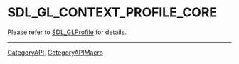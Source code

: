 # SDL_GL_CONTEXT_PROFILE_CORE

Please refer to [SDL_GLProfile](SDL_GLProfile) for details.

----
[CategoryAPI](CategoryAPI), [CategoryAPIMacro](CategoryAPIMacro)

